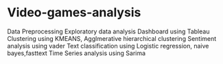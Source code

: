 # Video-games-analysis
Data Preprocessing
Exploratory data analysis 
Dashboard using Tableau
Clustering using KMEANS, Agglmerative hierarchical clustering
Sentiment analysis using vader
Text classification  using Logistic regression, naive bayes,fasttext
Time Series analysis using Sarima

